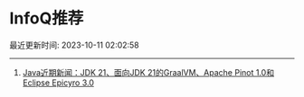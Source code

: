 # InfoQ推荐

最近更新时间: 2023-10-11 02:02:58

--- 
1. [Java近期新闻：JDK 21、面向JDK 21的GraalVM、Apache Pinot 1.0和Eclipse Epicyro 3.0](https://www.infoq.cn/article/0hhqSZ0mg99KVNwGtzmG) 

